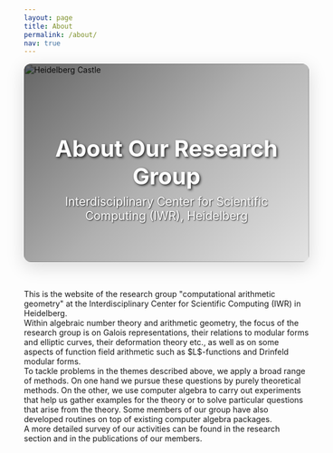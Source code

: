 ```yaml
---
layout: page
title: About
permalink: /about/
nav: true
---
```


<div class="about-hero mb-5">
  <img src="{{ site.baseurl }}/assets/img/heidelberg_castle.jpg" alt="Heidelberg Castle" class="about-hero-image">
  <div class="about-hero-overlay">
    <div class="about-hero-content">
      <h1 class="about-hero-title">About Our Research Group</h1>
      <p class="about-hero-subtitle">Interdisciplinary Center for Scientific Computing (IWR), Heidelberg</p>
    </div>
  </div>
</div>

<style>
.about-hero {
  position: relative;
  width: 100%;
  height: 350px;
  overflow: hidden;
  border-radius: 12px;
  box-shadow: 0 8px 32px rgba(0,0,0,0.15);
  margin-bottom: 3rem;
}

.about-hero-image {
  width: 100%;
  height: 100%;
  object-fit: cover;
  object-position: center;
}

.about-hero-overlay {
  position: absolute;
  top: 0;
  left: 0;
  right: 0;
  bottom: 0;
  background: linear-gradient(135deg, rgba(0,0,0,0.6) 0%, rgba(0,0,0,0.3) 50%, rgba(0,0,0,0.1) 100%);
  display: flex;
  align-items: center;
  justify-content: center;
}

.about-hero-content {
  text-align: center;
  color: white;
  padding: 2rem;
}

.about-hero-title {
  font-size: 2.5rem;
  font-weight: 700;
  margin-bottom: 0.5rem;
  text-shadow: 2px 2px 4px rgba(0,0,0,0.8);
}

.about-hero-subtitle {
  font-size: 1.3rem;
  font-weight: 400;
  margin: 0;
  text-shadow: 1px 1px 2px rgba(0,0,0,0.8);
}

@media (max-width: 768px) {
  .about-hero {
    height: 250px;
  }
  
  .about-hero-title {
    font-size: 2rem;
  }
  
  .about-hero-subtitle {
    font-size: 1.1rem;
  }
}
</style>

<div class="translatable-content" data-translation-key="about.description">
  This is the website of the research group "computational arithmetic geometry" at the Interdisciplinary Center for Scientific Computing (IWR) in Heidelberg.
</div>

<div class="translatable-content" data-translation-key="about.content">
  Within algebraic number theory and arithmetic geometry, the focus of the research group is on Galois representations, their relations to modular forms and elliptic curves, their deformation theory etc., as well as on some aspects of function field arithmetic such as $L$-functions and Drinfeld modular forms.
</div>

<div class="translatable-content" data-translation-key="about.methods">
  To tackle problems in the themes described above, we apply a broad range of methods. On one hand we pursue these questions by purely theoretical methods. On the other, we use computer algebra to carry out experiments that help us gather examples for the theory or to solve particular questions that arise from the theory. Some members of our group have also developed routines on top of existing computer algebra packages.
</div>

<div class="translatable-content" data-translation-key="about.more_info">
  A more detailed survey of our activities can be found in the research section and in the publications of our members.
</div>

 